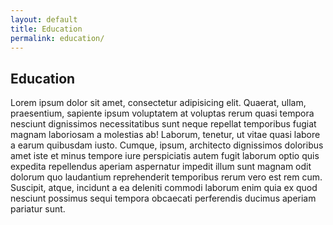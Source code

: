 ```yaml
---
layout: default
title: Education
permalink: education/
---
```


## Education

Lorem ipsum dolor sit amet, consectetur adipisicing elit. Quaerat, ullam, praesentium, sapiente ipsum voluptatem at voluptas rerum quasi tempora nesciunt dignissimos necessitatibus sunt neque repellat temporibus fugiat magnam laboriosam a molestias ab! Laborum, tenetur, ut vitae quasi labore a earum quibusdam iusto. Cumque, ipsum, architecto dignissimos doloribus amet iste et minus tempore iure perspiciatis autem fugit laborum optio quis expedita repellendus aperiam aspernatur impedit illum sunt magnam odit dolorum quo laudantium reprehenderit temporibus rerum vero est rem cum. Suscipit, atque, incidunt a ea deleniti commodi laborum enim quia ex quod nesciunt possimus sequi tempora obcaecati perferendis ducimus aperiam pariatur sunt.
